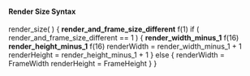 #### Render Size Syntax

<div class="syntax">
render_size( ) {
    <b>render_and_frame_size_different</b>                                   f(1)
    if ( render_and_frame_size_different == 1 ) {
        <b>render_width_minus_1</b>                                          f(16)
        <b>render_height_minus_1</b>                                         f(16)
        renderWidth = render_width_minus_1 + 1
        renderHeight = render_height_minus_1 + 1
    } else {
        renderWidth = FrameWidth
        renderHeight = FrameHeight
    }
}

</div>
